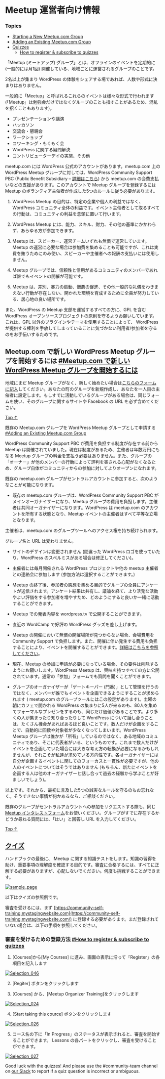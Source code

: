 <!-- # Welcome -->
# Meetup 運営者向け情報

### Topics

*   [Starting a New Meetup.com Group](#starting-a-new-meetup-com-group)
*   [Adding an Existing Meetup.com Group](#adding-an-existing-meetup-com-group)
*   [Quizzes](#quizzes)
    *   [How to register & subscribe to quizzes](#how-to-register-subscribe%c2%a0to-quizzes)

<!-- Meetup groups are locally-organized groups that get together for face-to-face events on a regular basis (commonly once a month). -->
「Meetup (ミートアップ) グループ」とは、オフラインのイベントを定期的に (一般的には月1回) 開催している、地域ごとに運営されるグループのことです。

<!-- Anything that brings together 2 or more people to share their WordPress experiences counts — there’s no minimum number of attendees or required format. -->
2名以上が集まり WordPress の体験をシェアする場であれば、人数や形式に決まりはありません。

<!-- These events (commonly referred to as meetups, which can be confusing since people often use the same word to describe the group itself) take many formats: -->
一般的に「Meetup」と呼ばれるこれらのイベントは様々な形式で行われます (「Meetup」は勉強会だけではなくグループのことも指すことがあるため、混乱を招くこともあります)。

<!-- *   presentations/lecture series,
*   hackathons,
*   social gatherings,
*   workshops,
*   co-working,
*   running a WordPress help desk,
*   contributor sprints/drives, and others. -->
*   プレゼンテーションや講演
*   ハッカソン
*   交流会・懇親会
*   ワークショップ
*   コワーキング・もくもく会
*   WordPress に関する疑問解決
*   コントリビューターデイの実施、その他

<!-- For groups that are hosted on meetup.com, there is an official WordPress account. WordPress meetup groups that are part of this account receive certain benefits, including having the meetup.com dues paid by the WordPress Community Support PBC (Public Benefit Subsidiary – [further information is available here](https://make.wordpress.org/community/2016/03/02/transitioning-to-wordpress-community-support/)). Having a meetup group on this account does require following five good-faith rules that were created by a group of volunteer meetup organizers: -->
meetup.com には WordPress 公式のアカウントがあります。meetup.com 上の WordPress Meetup グループに対しては、WordPress Community Support PBC (Public Benefit Subsidiary – [詳細はこちら](https://make.wordpress.org/community/2016/03/02/transitioning-to-wordpress-community-support/)) から meetup.com の会費支払いなどの支援があります。このアカウントで Meetup グループを登録するには Meetup のボランティア主催者が作成した5つのルールに従う必要があります。

<!-- 1.  WordPress Meetups are for the benefit of the WordPress community as a whole, not specific businesses or individuals. All actions taken as an event organizer are with the best interest of the community in mind. -->
1. WordPress Meetup の目的は、特定の企業や個人の利益ではなく、 WordPress コミュニティ全体の利益です。イベント主催者として取るすべての行動は、コミュニティの利益を念頭に置いて行います。
<!-- 2.  Membership in the local meetup group is open to all who wish to join, regardless of ability, skill, financial status or any other criteria. -->
2. WordPress Meetup には、能力、スキル、財力、その他の基準にかかわらず、あらゆる方が参加できます。
<!-- 3.  Meetups are volunteer-run with volunteer speakers. In cases where a modest attendance fee might be necessary, this fee should only cover the costs of the meetup and should not be used to pay speakers or organizers. -->
3. Meetup は、スピーカー、運営チームいずれも無償で運営しています。Meetup の運営に必要な場合は参加費を集めることも可能ですが、これは実費を賄うためにのみ使い、スピーカーや主催者への報酬の支払いには使用しません。
<!-- 4.  Meetup groups allow events to be organized by any reliable/trusted member of the community. -->
4. Meetup グループでは、信頼性と信用があるコミュニティのメンバーであれば誰でもイベントの開催が可能です。
<!-- 5.  Meetups are welcoming places where everyone works to foster an accepting environment which is free of discrimination, incitement to violence, promotion of hate, and general jerk-like behavior. -->
5. Meetup は、差別、暴力の扇動、憎悪の促進、その他一般的な礼儀をわきまえない行動が存在しない、開かれた環境を育成するために全員が努力している、居心地の良い場所です。

<!-- We also ask everyone that organizes WordPress Chapter Meetup to uphold the principles of the WordPress open source project, including the GPL. This helps protect the user/attendee, who might not realize that by using a non-GPL plugin or theme, they are giving away the rights that WordPress provides them. -->
また、WordPress の Meetup 支部を運営するすべての方に、GPL を含む WordPress オープンソースプロジェクトの原則を守るようお願いしています。これは、GPL 以外のプラグインやテーマを使用することによって、 WordPress が提供する権利を手放してしまっていることに気づかない利用者/参加者を守るのをお手伝いするためです。

<!-- ## Starting a New Meetup.com Group [#Starting a New Meetup.com Group](#starting-a-new-meetup-com-group) -->
## Meetup.com で新しい WordPress Meetup グループを開始するには [#Meetup.com で新しい WordPress Meetup グループを開始するには](#starting-a-new-meetup-com-group)

<!-- If there is not a meetup group in your city but you would like to start one, [fill out our meetup interest form](https://make.wordpress.org/community/handbook/meetup-organizer/getting-started/interest-form/) and we can set up a new group for your city and make you the first organizer. If you have a group already but are not using meetup.com and you’d like to, use the same form, but make sure to include the URL for your existing group’s online presence (Facebook, independent site, etc). -->
地域にまだ Meetup グループがなく、新しく始めたい場合は[こちらのフォームに記入](https://make.wordpress.org/community/handbook/meetup-organizer/getting-started/interest-form/)してください。あなたの町のグループを新規作成し、あなたを一人目の主催者に設定します。もしすでに活動しているグループがある場合は、同じフォームを使い、そのグループに関するサイトや Facebook の URL を必ず含めてください。

[Top ↑](#top)

<!-- ## Adding an Existing Meetup.com Group [#Adding an Existing Meetup.com Group](#adding-an-existing-meetup-com-group) -->
既存の Meetup.com グループを WordPress Meetup グループとして申請する [#Adding an Existing Meetup.com Group](#adding-an-existing-meetup-com-group)

<!-- Meetups were happening long before we had a structure like the WordPress Community Support PBC in place to cover costs. Now that we are able to facilitate things, it means organizers don’t have to pay hundreds of dollars a year in hosting fees, and that groups can be more open for community participation since the “owner” doesn’t have to worry about their reputation being affected by the actions of others in the group. -->
WordPress Community Support PBC が費用を負担する制度が存在する前から Meetup は開催されていました。現在は制度があるため、主催者は年数万円にもなる Meetup グループの料金を支払う必要はありません。また、グループの「オーナー」が他のメンバーの行動によって評判を害される心配がなくなるため、グループ自体がコミュニティからの参加に対してよりオープンになれます。

<!-- When an existing meetup.com group joins the central account, these are the things that happen: -->
既存の meetup.com グループがセントラルアカウントに参加すると、次のようなことが可能になります。

<!-- *   The WordPress Community Support PBC takes over payment of meetup.com dues and is listed as the primary group organizer. The original owner is listed as co-organizer, as are any existing co-organizers. WordPress now “owns” the meetup.com account, and everyone running events is on equal footing. -->
*   既存の meetup.com グループは、WordPress Community Support PBC がメインオーガナイザーになり、Meetup グループの費用を負担します。主催者は共同オーガナイザーになります。WordPress は meetup.com のアカウントを所有する状態となり、Meetup イベントの主催者はすべて平等な立場となります。
<!-- *   Organizers retain access to the group tools on meetup.com. -->
主催者は、meetup.com のグループツールへのアクセス権を持ち続けられます。
<!-- *   The group name and URL remain the same. -->
グループ名と URL は変わりません。
<!-- *   The design of your site is unchanged (unless you are using a “[fauxgo](https://wordpress.org/about/logos/)” or misspelling WordPress, in which case we’d ask you to fix that). -->
*   サイトのデザインは変更されません (間違った WordPress ロゴを使っていたり、WordPress のスペルミスがある場合は修正してください)。
<!-- *   Organizers will be included in a monthly communication that connects them to the WordPress project and to other meetup organizers (how much or little you choose to get involved is up to you). -->
*   主催者には毎月開催される WordPress プロジェクトや他の meetup 主催者との連絡会に参加します (参加方法は選択することができます。)
<!-- *   A survey will be sent to all members of the group to gather feedback about the meetup. Results will be shared and discussed so that if there’s something we can do to facilitate more activity/happier members, we can work together to figure out what that might be. -->
*   Meetup の終了後、参加者の感想を集める目的でグループの全員にアンケートが送信されます。アンケート結果は共有し、議論を経て、より活発な活動やよい評価をする参加者を増やすため、どのようにすると良いか一緒に活動することができます。
<!-- *   Videos of presentations (or tutorials, or etc) from your meetup group will have streamlined access to publication on wordpress.tv. -->
*   Meetup での発表内容を wordpress.tv で公開することができます。
<!-- *   We’ll send you some WordPress swag to kick things off if you don’t have any kicking around from a recent WordCamp. -->
*   直近の WordCamp で好評の WordPress グッズを差し上げます。
<!-- *   It is possible for Community Support to cover costs such as venue rentals when donated space can’t be found, and can work with meetup organizers to determine what costs and/or supplies may be provided by the central account to make organizing events easier – [more information here](https://make.wordpress.org/community/handbook/meetup-organizer/getting-started/venue-approval/). -->
*   Meetup の開催において無償の開催場所が見つからない場合、会場費用を Community Support で負担します。また、開催に伴い発生する費用も負担することにより、イベントを開催することができます。[詳細はこちらを参照してください](https://make.wordpress.org/community/handbook/meetup-organizer/getting-started/venue-approval/)。
<!-- *   If you currently require people to submit an application to join your group, we ask that you remove that requirement. WordPress meetup groups are open to all who are interested. You can still ask those questions on the regular “join this meetup” form. -->
*   現在、Meetup の参加に申請が必要になっている場合、その要件は削除するようにお願いします。WordPress Meetup は、興味を持つすべての方に公開されています。通常の「参加」フォームでも質問を聞くことができます。
<!-- *   We ask that any member of the group be allowed to organize events (this is a setting in group tools) rather than the organizers acting as gatekeepers. If someone wants to organize a Saturday morning WordPress coffee shop get-together that only 5 people attend and you want to organize a more formal presentation for 80 people, both of those are valued by us. The more people getting together and connecting to talk about WordPress, the better, and having only a few people organize events automatically limits their number and scope. It’s definitely a change — it goes from “This is my group” to “This is a community group I’m a leader in” and we won’t lie, it does require a shift in thinking for groups that have only allowed one or two people to organize events. That said, that shift — for WP meetups to be community groups where everyone can organize events without gatekeepers — is what we’re going for. So you’d be responsible for focus and consistency in your own event series, but not for others (though hopefully anyone choosing to organize would talk with other organizers and learn from their experiences). -->
*   グループのオーガナイザーが「ゲートキーパー (門番)」として管理を行うのではなく、メンバーが誰でもイベントを企画できるようにすることが求められます ( meetup.com のグループツールにはこの設定があります)。土曜の朝にカフェで開かれる WordPress の集まりに5人が来るのも、80人を集めてフォーマルなプレゼンをするのも、同じだけ価値があることです。より多くの人が集まったり知り合ったりして WordPress について話し合うことは、たくさん機会があればあるほど良いことです。数人だけが企画をすることで、自動的に回数や対象者が少なくなってしまいます。WordPress Meetup グループは誰かが「所有」しているのではなく、ある地域のコミュニティであり、そこに代表者がいる、というものです。これまで数人だけがイベントを企画していた場合には大きな考え方の転換が必要になるかもしれませんが、それこそが私達が求めている方向性です。各オーガナイザーには自分が企画するイベントに関してのフォーカスと一貫性が必要ですが、他の人のイベントについてはそうではありません (もちろん、新たにイベントを企画する人は他のオーガナイザーと話し合って過去の経験から学ぶことが好ましいでしょう)。

<!-- That’s about it! Oh, and follow the 5 good-faith rules mentioned at the beginning. If you have a problem with one of them, we should talk about it.-->
以上です。それから、最初に言及した5つの誠実なルールを守るのもお忘れなく。そうできない事情が何かあるなら、ご相談ください。

<!-- To request that your existing group join the central account, use [the same meetup interest form](https://make.wordpress.org/community/handbook/meetup-organizer/getting-started/interest-form/). Say “yes” when it asks if there is an existing group and provide the URL. -->
既存のグループがセントラルアカウントへの参加をリクエストする際も、同じ [Meetup インタレストフォーム](https://make.wordpress.org/community/handbook/meetup-organizer/getting-started/interest-form/)をお使いください。グループがすでに存在するかどうか尋ねる質問には、「はい」と回答し URL を入力してください。

[Top ↑](#top)

## [<!--Quizzes-->クイズ](#quizzes)

<!-- In the end of some of the handbook pages, you will be presented with a quiz to test your knowledge of the material that we have covered. The goal is to help knowledge retention and to make sure you have noticed all of the important details. You need to get all of the answers correct in order to pass it, but do not worry – you can retake the quizzes as often as you like in order to the lofty goal of a 100% pass rate. -->
ハンドブックの最後に、 Meetup に関する知識テストをします。知識の習得を助け、重要事項の理解度を確認する目的です。審査に合格するには、すべてに正解する必要がありますが、心配しないでください。何度も挑戦することができます。

[![sample_page](https://make.wordpress.org/community/files/2016/08/sample_page.png)](https://make.wordpress.org/community/files/2016/08/sample_page.png)

<!-- Here is what a reference to a quiz looks like. -->
以下はクイズの参照例です。

<!-- To be able to use quizzes you need first to register at [https://community-self-training.mystagingwebsite.com](https://community-self-training.mystagingwebsite.com/). If you are not registered yet, find an instruction guiding you through the process below. -->
審査を受けるには、まず [https://community-self-training.mystagingwebsite.com](https://community-self-training.mystagingwebsite.com/) に登録する必要があります。まだ登録されていない場合は、以下の手順を参照してください。

<!-- ### How to register & subscribe to quizzes [#How to register & subscribe to quizzes](#how-to-register-subscribe%c2%a0to-quizzes) -->
### 審査を受けるための登録方法 [#How to register & subscribe to quizzes](#how-to-register-subscribe%c2%a0to-quizzes)

<!-- 1. Go to [My Courses](https://community-self-training.mystagingwebsite.com/my-courses/) link. Scroll the page a bit and fill in the registration form. -->
1. [Courses]から[My Courses] に進み、画面の表示に沿って「Register」の各項目を記入します

[![Selection_046](https://make.wordpress.org/community/files/2016/08/Selection_046.png)](https://make.wordpress.org/community/files/2016/08/Selection_046.png)

<!-- 2. Press Register. -->
2. [Regiter] ボタンをクリックします

<!-- 3. Select Meetup organizer training from the menu the right. -->
3. [Courses] から、[Meetup Organizer Training]をクリックします

[![Selection_024](https://make.wordpress.org/community/files/2015/09/Selection_024.png)](https://make.wordpress.org/community/files/2015/09/Selection_024.png)

<!-- 4. Subscribe to a course. -->
4. [Start taking this cource] ボタンをクリックします

[![Selection_026](https://make.wordpress.org/community/files/2015/09/Selection_026.png)](https://make.wordpress.org/community/files/2015/09/Selection_026.png)

<!-- 5. After you see “In progress” status appear below the course name, you are all set to go back to handbook site and start/continue reading it. As you are logged in to the site which hosts quizzes, you can open the link you encounter at the handbook pages and check your knowledge. -->
5. コース名の下に「In Progress」のステータスが表示されると、審査を開始することができます。 Lessons の各パートをクリックし、審査を受けることができます。

[![Selection_027](https://make.wordpress.org/community/files/2015/09/Selection_027.png)](https://make.wordpress.org/community/files/2015/09/Selection_027.png)

Good luck with the quizzes! And please use the #community-team channel on [our Slack](https://chat.wordpress.org) to report if a quiz question is incorrect or ambiguous.
